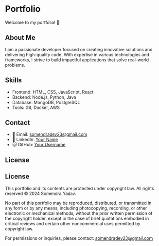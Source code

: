 # Portfolio

Welcome to my portfolio! 👋

## About Me

I am a passionate developer focused on creating innovative solutions and delivering high-quality code. With expertise in various technologies and frameworks, I strive to build impactful applications that solve real-world problems.

## Skills

- Frontend: HTML, CSS, JavaScript, React
- Backend: Node.js, Python, Java
- Database: MongoDB, PostgreSQL
- Tools: Git, Docker, AWS

## Contact

- 📧 Email: somendradev23@gmail.com
- 💼 LinkedIn: [Your Name](https://www.linkedin.com/in/somendra-yadav-b398322a5/)
- 🐱 GitHub: [Your Username](https://github.com/Somendradev23)

## License

## License

This portfolio and its contents are protected under copyright law. All rights reserved © 2024 Somendra Yadav.

No part of this portfolio may be reproduced, distributed, or transmitted in any form or by any means, including photocopying, recording, or other electronic or mechanical methods, without the prior written permission of the copyright holder, except in the case of brief quotations embodied in critical reviews and certain other noncommercial uses permitted by copyright law.

For permissions or inquiries, please contact: somendradev23@gmail.com

